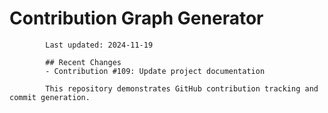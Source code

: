 # Contribution Graph Generator
            
            Last updated: 2024-11-19
            
            ## Recent Changes
            - Contribution #109: Update project documentation
            
            This repository demonstrates GitHub contribution tracking and commit generation.
        